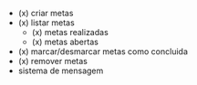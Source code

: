 - (x) criar metas
- (x) listar metas
   - (x) metas realizadas
   - (x) metas abertas
- (x) marcar/desmarcar metas como concluida
- (x) remover metas
- sistema de mensagem